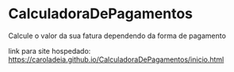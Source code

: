 # CalculadoraDePagamentos
Calcule o valor da sua fatura dependendo da forma de pagamento

link para site hospedado: https://caroladeia.github.io/CalculadoraDePagamentos/inicio.html
